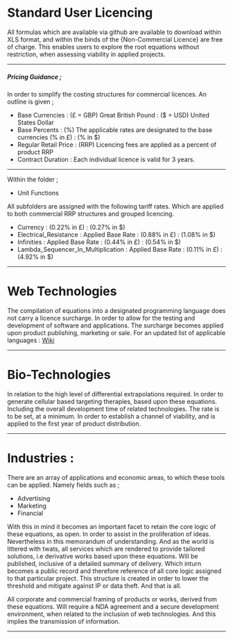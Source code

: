 # Standard User Licencing

All formulas which are available via github are available to download within XLS format, and within the binds of the {Non-Commercial Licence} are free of charge. 
This enables users to explore the root equations without restriction, when assessing viability in applied projects. 

---

##### Pricing Guidance ;

In order to simplify the costing structures for commercial licences. An outline is given ; 

* Base Currencies : (£ = GBP) Great British Pound : ($ = USD) United States Dollar
* Base Percents : (%) The applicable rates are designated to the base currencies (% in £) : (% in $)
* Regular Retail Price : (RRP) Licencing fees are applied as a percent of product RRP
* Contract Duration : Each individual licence is valid for 3 years. 

---

Within the folder ;

* Unit Functions

All subfolders are assigned with the following tariff rates. Which are applied to both commercial RRP structures and grouped licencing.  

* Currency : (0.22% in £) : (0.27% in $) 
* Electrical_Resistance : Applied Base Rate : (0.88% in £) : (1.08% in $) 
* Infinities : Applied Base Rate : (0.44% in £) : (0.54% in $) 
* Lambda_Sequencer_In_Multiplication : Applied Base Rate : (0.11% in £) : (4.92% in $) 

---

# Web Technologies

The compilation of equations into a designated programming language does not carry a licence surcharge. In order to allow for the testing and development of software and applications. The surcharge becomes applied upon product publishing, marketing or sale. For an updated list of applicable languages : [Wiki](https://en.wikipedia.org/wiki/List_of_programming_languages)

---

# Bio-Technologies

In relation to the high level of differential extrapolations required. In order to generate cellular based targeting therapies, based upon these equations. Including the overall development time of related technologies. The rate is to be set, at a minimum. In order to establish a channel of viability, and is applied to the first year of product distribution. 

---

# Industries :

There are an array of applications and economic areas, to which these tools can be applied. Namely fields such as ; 

* Advertising
* Marketing 
* Financial

With this in mind it becomes an important facet to retain the core logic of these equations, as open. In order to assist in the proliferation of ideas. Nevertheless in this memorandum of understanding. And as the world is littered with twats, all services which are rendered to provide tailored solutions, i.e derivative works based upon these equations. Will be published, inclusive of a detailed summary of delivery. Which inturn becomes a public record and therefore reference of all core logic assigned to that particular project. This structure is created in order to lower the threshold and mitigate against IP or data theft. And that is all. 

All corporate and commercial framing of products or works, derived from these equations. Will require a NDA agreement and a secure development environment, when related to the inclusion of web technologies. And this implies the transmission of information.

---

